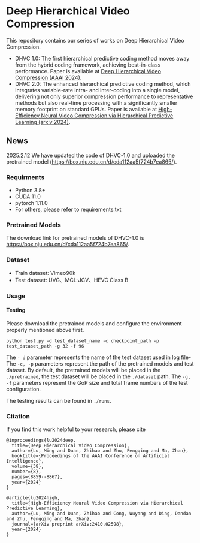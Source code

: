 # Deep Hierarchical Video Compression

This repository contains our series of works on Deep Hierarchical Video Compression.

* DHVC 1.0: The first hierarchical predictive coding method moves away from the hybrid coding framework, achieving best-in-class performance. Paper is available at [Deep Hierarchical Video Compression (AAAI 2024)](https://ojs.aaai.org/index.php/AAAI/article/view/28733).
* DHVC 2.0: The enhanced hierarchical predictive coding method, which integrates variable-rate intra- and inter-coding into a single model, delivering not only superior compression performance to representative methods but
 also real-time processing with a significantly smaller memory footprint on standard GPUs. Paper is available at [High-Efficiency Neural Video Compression
  via Hierarchical Predictive Learning (arxiv 2024)](https://arxiv.org/pdf/2410.02598).

## News

2025.2.12 We have updated the code of DHVC-1.0 and uploaded the pretrained model (https://box.nju.edu.cn/d/cda112aa5f724b7ea865/).

### Requirments

- Python 3.8+
- CUDA 11.0
- pytorch 1.11.0
- For others, please refer to requirements.txt

### Pretrained Models

The download link for pretrained models of DHVC-1.0 is https://box.nju.edu.cn/d/cda112aa5f724b7ea865/.

### Dataset

* Train dataset: Vimeo90k
* Test dataset: UVG、MCL-JCV、HEVC Class B


### Usage

#### Testing

Please download the pretrained models and configure the environment properly mentioned above first.

```shell
python test.py -d test_dataset_name -c checkpoint_path -p test_dataset_path -g 32 -f 96 
```

The `- d` parameter represents the name of the test dataset used in log file- The `-c, -p` parameters represent the path of the pretrained models and test dataset. By default, the pretrained models will be placed in the `./pretrained`, the test dataset will be placed in the `./dataset` path. The `-g, -f` parameters represent the GoP size and total frame numbers of the test configuration.

The testing results can be found in `./runs`.


### Citation

If you find this work helpful to your research, please cite

```
@inproceedings{lu2024deep,
  title={Deep Hierarchical Video Compression},
  author={Lu, Ming and Duan, Zhihao and Zhu, Fengqing and Ma, Zhan},
  booktitle={Proceedings of the AAAI Conference on Artificial Intelligence},
  volume={38},
  number={8},
  pages={8859--8867},
  year={2024}
}

@article{lu2024high,
  title={High-Efficiency Neural Video Compression via Hierarchical Predictive Learning},
  author={Lu, Ming and Duan, Zhihao and Cong, Wuyang and Ding, Dandan and Zhu, Fengqing and Ma, Zhan},
  journal={arXiv preprint arXiv:2410.02598},
  year={2024}
}
```
